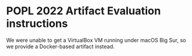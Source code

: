 # POPL 2022 Artifact Evaluation instructions

We were unable to get a VirtualBox VM running under macOS Big Sur, so we provide a Docker-based artifact instead.

